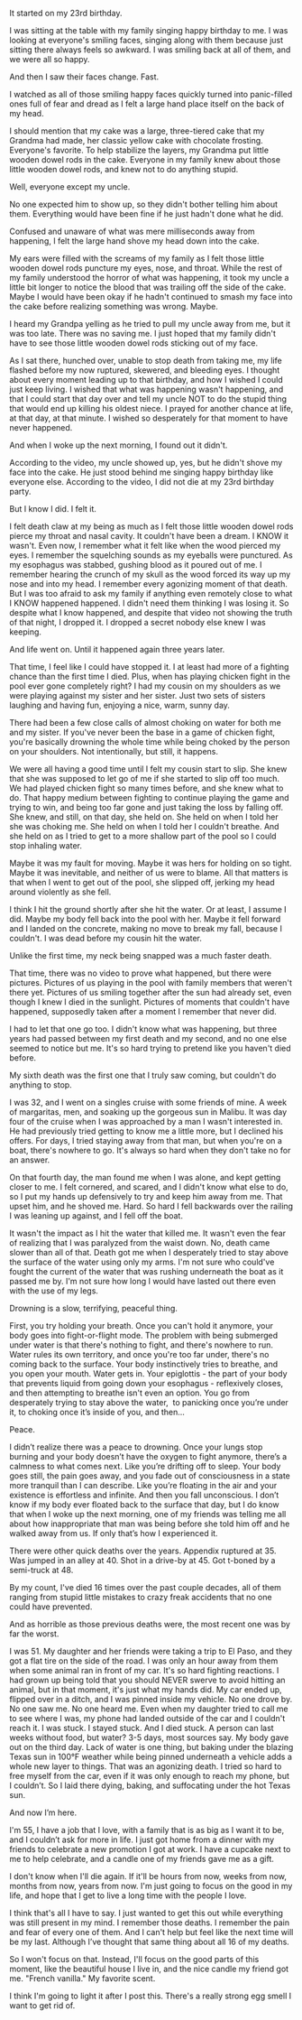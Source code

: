 It started on my 23rd birthday.

I was sitting at the table with my family singing happy birthday to me. I was looking at everyone's smiling faces, singing along with them because just sitting there always feels so awkward. I was smiling back at all of them, and we were all so happy.

And then I saw their faces change. Fast.

I watched as all of those smiling happy faces quickly turned into panic-filled ones full of fear and dread as I felt a large hand place itself on the back of my head.

I should mention that my cake was a large, three-tiered cake that my Grandma had made, her classic yellow cake with chocolate frosting. Everyone's favorite. To help stabilize the layers, my Grandma put little wooden dowel rods in the cake. Everyone in my family knew about those little wooden dowel rods, and knew not to do anything stupid.

Well, everyone except my uncle.

No one expected him to show up, so they didn't bother telling him about them. Everything would have been fine if he just hadn't done what he did.

Confused and unaware of what was mere milliseconds away from happening, I felt the large hand shove my head down into the cake.

My ears were filled with the screams of my family as I felt those little wooden dowel rods puncture my eyes, nose, and throat. While the rest of my family understood the horror of what was happening, it took my uncle a little bit longer to notice the blood that was trailing off the side of the cake. Maybe I would have been okay if he hadn't continued to smash my face into the cake before realizing something was wrong. Maybe.

I heard my Grandpa yelling as he tried to pull my uncle away from me, but it was too late. There was no saving me. I just hoped that my family didn't have to see those little wooden dowel rods sticking out of my face.

As I sat there, hunched over, unable to stop death from taking me, my life flashed before my now ruptured, skewered, and bleeding eyes. I thought about every moment leading up to that birthday, and how I wished I could just keep living. I wished that what was happening wasn't happening, and that I could start that day over and tell my uncle NOT to do the stupid thing that would end up killing his oldest niece. I prayed for another chance at life, at that day, at that minute. I wished so desperately for that moment to have never happened.

And when I woke up the next morning, I found out it didn't.

According to the video, my uncle showed up, yes, but he didn't shove my face into the cake. He just stood behind me singing happy birthday like everyone else. According to the video, I did not die at my 23rd birthday party.

But I know I did. I felt it. 

I felt death claw at my being as much as I felt those little wooden dowel rods pierce my throat and nasal cavity. It couldn't have been a dream. I KNOW it wasn't. Even now, I remember what it felt like when the wood pierced my eyes. I remember the squelching sounds as my eyeballs were punctured. As my esophagus was stabbed, gushing blood as it poured out of me. I remember hearing the crunch of my skull as the wood forced its way up my nose and into my head. I remember every agonizing moment of that death. But I was too afraid to ask my family if anything even remotely close to what I KNOW happened happened. I didn't need them thinking I was losing it. So despite what I know happened, and despite that video not showing the truth of that night, I dropped it. I dropped a secret nobody else knew I was keeping.

And life went on. Until it happened again three years later.

That time, I feel like I could have stopped it. I at least had more of a fighting chance than the first time I died. Plus, when has playing chicken fight in the pool ever gone completely right? I had my cousin on my shoulders as we were playing against my sister and her sister. Just two sets of sisters laughing and having fun, enjoying a nice, warm, sunny day.

There had been a few close calls of almost choking on water for both me and my sister. If you've never been the base in a game of chicken fight, you're basically drowning the whole time while being choked by the person on your shoulders. Not intentionally, but still, it happens.

We were all having a good time until I felt my cousin start to slip. She knew that she was supposed to let go of me if she started to slip off too much. We had played chicken fight so many times before, and she knew what to do. That happy medium between fighting to continue playing the game and trying to win, and being too far gone and just taking the loss by falling off. She knew, and still, on that day, she held on. She held on when I told her she was choking me. She held on when I told her I couldn't breathe. And she held on as I tried to get to a more shallow part of the pool so I could stop inhaling water.

Maybe it was my fault for moving. Maybe it was hers for holding on so tight. Maybe it was inevitable, and neither of us were to blame. All that matters is that when I went to get out of the pool, she slipped off, jerking my head around violently as she fell.

I think I hit the ground shortly after she hit the water. Or at least, I assume I did. Maybe my body fell back into the pool with her. Maybe it fell forward and I landed on the concrete, making no move to break my fall, because I couldn't. I was dead before my cousin hit the water.

Unlike the first time, my neck being snapped was a much faster death.

That time, there was no video to prove what happened, but there were pictures. Pictures of us playing in the pool with family members that weren't there yet. Pictures of us smiling together after the sun had already set, even though I knew I died in the sunlight. Pictures of moments that couldn't have happened, supposedly taken after a moment I remember that never did.

I had to let that one go too. I didn't know what was happening, but three years had passed between my first death and my second, and no one else seemed to notice but me. It's so hard trying to pretend like you haven't died before.

My sixth death was the first one that I truly saw coming, but couldn't do anything to stop.

I was 32, and I went on a singles cruise with some friends of mine. A week of margaritas, men, and soaking up the gorgeous sun in Malibu. It was day four of the cruise when I was approached by a man I wasn't interested in. He had previously tried getting to know me a little more, but I declined his offers. For days, I tried staying away from that man, but when you're on a boat, there's nowhere to go. It's always so hard when they don't take no for an answer.

On that fourth day, the man found me when I was alone, and kept getting closer to me. I felt cornered, and scared, and I didn't know what else to do, so I put my hands up defensively to try and keep him away from me. That upset him, and he shoved me. Hard. So hard I fell backwards over the railing I was leaning up against, and I fell off the boat.

It wasn't the impact as I hit the water that killed me. It wasn't even the fear of realizing that I was paralyzed from the waist down. No, death came slower than all of that. Death got me when I desperately tried to stay above the surface of the water using only my arms. I'm not sure who could've fought the current of the water that was rushing underneath the boat as it passed me by. I'm not sure how long I would have lasted out there even with the use of my legs.

Drowning is a slow, terrifying, peaceful thing.

First, you try holding your breath. Once you can't hold it anymore, your body goes into fight-or-flight mode. The problem with being submerged under water is that there's nothing to fight, and there's nowhere to run. Water rules its own territory, and once you're too far under, there's no coming back to the surface. Your body instinctively tries to breathe, and you open your mouth. Water gets in. Your epiglottis - the part of your body that prevents liquid from going down your esophagus - reflexively closes, and then attempting to breathe isn't even an option. You go from desperately trying to stay above the water,  to panicking once you’re under it, to choking once it’s inside of you, and then...

Peace.

I didn’t realize there was a peace to drowning. Once your lungs stop burning and your body doesn’t have the oxygen to fight anymore, there’s a calmness to what comes next. Like you’re drifting off to sleep. Your body goes still, the pain goes away, and you fade out of consciousness in a state more tranquil than I can describe. Like you’re floating in the air and your existence is effortless and infinite. And then you fall unconscious. I don’t know if my body ever floated back to the surface that day, but I do know that when I woke up the next morning, one of my friends was telling me all about how inappropriate that man was being before she told him off and he walked away from us. If only that’s how I experienced it. 

There were other quick deaths over the years. Appendix ruptured at 35. Was jumped in an alley at 40. Shot in a drive-by at 45. Got t-boned by a semi-truck at 48.

By my count, I've died 16 times over the past couple decades, all of them ranging from stupid little mistakes to crazy freak accidents that no one could have prevented.

And as horrible as those previous deaths were, the most recent one was by far the worst.

I was 51. My daughter and her friends were taking a trip to El Paso, and they got a flat tire on the side of the road. I was only an hour away from them when some animal ran in front of my car. It's so hard fighting reactions. I had grown up being told that you should NEVER swerve to avoid hitting an animal, but in that moment, it's just what my hands did. My car ended up, flipped over in a ditch, and I was pinned inside my vehicle. No one drove by. No one saw me. No one heard me. Even when my daughter tried to call me to see where I was, my phone had landed outside of the car and I couldn't reach it. I was stuck. I stayed stuck. And I died stuck. A person can last weeks without food, but water? 3-5 days, most sources say. My body gave out on the third day. Lack of water is one thing, but baking under the blazing Texas sun in 100°F weather while being pinned underneath a vehicle adds a whole new layer to things. That was an agonizing death. I tried so hard to free myself from the car, even if it was only enough to reach my phone, but I couldn’t. So I laid there dying, baking, and suffocating under the hot Texas sun.

And now I’m here.

I'm 55, I have a job that I love, with a family that is as big as I want it to be, and I couldn’t ask for more in life. I just got home from a dinner with my friends to celebrate a new promotion I got at work. I have a cupcake next to me to help celebrate, and a candle one of my friends gave me as a gift.

I don't know when I'll die again. If it'll be hours from now, weeks from now, months from now, years from now. I'm just going to focus on the good in my life, and hope that I get to live a long time with the people I love.

I think that's all I have to say. I just wanted to get this out while everything was still present in my mind. I remember those deaths. I remember the pain and fear of every one of them. And I can't help but feel like the next time will be my last. Although I’ve thought that same thing about all 16 of my deaths.

So I won't focus on that. Instead, I'll focus on the good parts of this moment, like the beautiful house I live in, and the nice candle my friend got me. "French vanilla." My favorite scent.

I think I'm going to light it after I post this. There's a really strong egg smell I want to get rid of. 